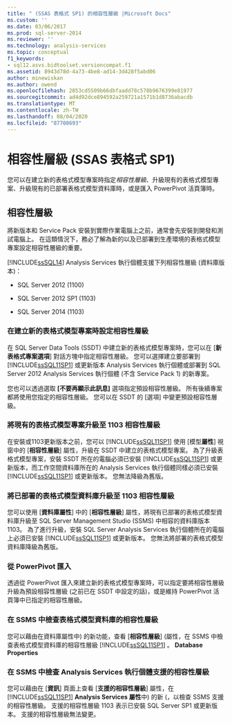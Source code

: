 ```yaml
---
title: " (SSAS 表格式 SP1) 的相容性層級 |Microsoft Docs"
ms.custom: ''
ms.date: 03/06/2017
ms.prod: sql-server-2014
ms.reviewer: ''
ms.technology: analysis-services
ms.topic: conceptual
f1_keywords:
- sql12.asvs.bidtoolset.versioncompat.f1
ms.assetid: 8943d78d-4a73-4be8-ad14-3d428f5abd06
author: minewiskan
ms.author: owend
ms.openlocfilehash: 2853cd5509b66dbfaadd78c578b9676399e81977
ms.sourcegitcommit: ad4d92dce894592a259721a1571b1d8736abacdb
ms.translationtype: MT
ms.contentlocale: zh-TW
ms.lasthandoff: 08/04/2020
ms.locfileid: "87708693"
---
```

# <a name="compatibility-level-ssas-tabular-sp1"></a>相容性層級 (SSAS 表格式 SP1)
  您可以在建立新的表格式模型專案時指定*相容性層級*、升級現有的表格式模型專案、升級現有的已部署表格式模型資料庫時，或是匯入 PowerPivot 活頁簿時。  
  
## <a name="compatibility-level"></a>相容性層級  
 將新版本和 Service Pack 安裝到實際作業電腦上之前，通常會先安裝到開發和測試電腦上。 在這類情況下，務必了解為新的以及已部署到生產環境的表格式模型專案設定相容性層級的重要。  
  
 [!INCLUDE[ssSQL14](../../includes/sssql14-md.md)] Analysis Services 執行個體支援下列相容性層級 (資料庫版本)：  
  
-   SQL Server 2012 (1100)   
  
-   SQL Server 2012 SP1 (1103)  
  
-   SQL Server 2014 (1103)  
  
### <a name="set-compatibility-level-when-creating-a-new-tabular-model-project"></a>在建立新的表格式模型專案時設定相容性層級  
 在 SQL Server Data Tools (SSDT) 中建立新的表格式模型專案時，您可以在 [**新表格式專案選項**] 對話方塊中指定相容性層級。 您可以選擇建立要部署到 [!INCLUDE[ssSQL11SP1](../../includes/sssql11sp1-md.md)] 或更新版本 Analysis Services 執行個體或部署到 SQL Server 2012 Analysis Services 執行個體 (不含 Service Pack 1) 的新專案。  
  
 您也可以透過選取 **[不要再顯示此訊息]** 選項指定預設相容性層級。 所有後續專案都將使用您指定的相容性層級。 您可以在 SSDT 的 [選項] 中變更預設相容性層級。  
  
### <a name="upgrade-an-existing-tabular-model-project-to-1103-compatibility-level"></a>將現有的表格式模型專案升級至 1103 相容性層級  
 在安裝或1103更新版本之前，您可以 [!INCLUDE[ssSQL11SP1](../../includes/sssql11sp1-md.md)] 使用 [模型**屬性**] 視窗中的 [**相容性層級**] 屬性，升級在 SSDT 中建立的表格式模型專案。 為了升級表格式模型專案，安裝 SSDT 所在的電腦必須已安裝 [!INCLUDE[ssSQL11SP1](../../includes/sssql11sp1-md.md)] 或更新版本，而工作空間資料庫所在的 Analysis Services 執行個體同樣必須已安裝 [!INCLUDE[ssSQL11SP1](../../includes/sssql11sp1-md.md)] 或更新版本。 您無法降級為舊版。  
  
### <a name="upgrade-a-deployed-tabular-model-database-to-1103-compatibility-level"></a>將已部署的表格式模型資料庫升級至 1103 相容性層級  
 您可以使用 [**資料庫屬性**] 中的 [**相容性層級**] 屬性，將現有已部署的表格式模型資料庫升級至 SQL Server Management Studio (SSMS) 中相容的資料庫版本1103。 為了進行升級，安裝 SQL Server Analysis Services 執行個體所在的電腦上必須已安裝 [!INCLUDE[ssSQL11SP1](../../includes/sssql11sp1-md.md)] 或更新版本。 您無法將部署的表格式模型資料庫降級為舊版。  
  
### <a name="import-from-powerpivot"></a>從 PowerPivot 匯入  
 透過從 PowerPivot 匯入來建立新的表格式模型專案時，可以指定要將相容性層級升級為預設相容性層級 (之前已在 SSDT 中設定的話)，或是維持 PowerPivot 活頁簿中已指定的相容性層級。  
  
### <a name="check-compatibility-level-for-a-tabular-model-database-in-ssms"></a>在 SSMS 中檢查表格式模型資料庫的相容性層級  
 您可以藉由在資料庫屬性中) 的新功能，查看 [**相容性層級**] (屬性，在 SSMS 中檢查表格式模型資料庫的相容性層級 [!INCLUDE[ssSQL11SP1](../../includes/sssql11sp1-md.md)] 。 **Database Properties**  
  
### <a name="check-supported-compatibility-level-for-an-analysis-services-instance-in-ssms"></a>在 SSMS 中檢查 Analysis Services 執行個體支援的相容性層級  
 您可以藉由在 [**資訊**] 頁面上查看 [**支援的相容性層級**] 屬性，在 [!INCLUDE[ssSQL11SP1](../../includes/sssql11sp1-md.md)] **Analysis Services 屬性**中) 的新 (，以檢查 SSMS 支援的相容性層級。 支援的相容性層級 1103 表示已安裝 SQL Server SP1 或更新版本。 支援的相容性層級無法變更。  
  
  
